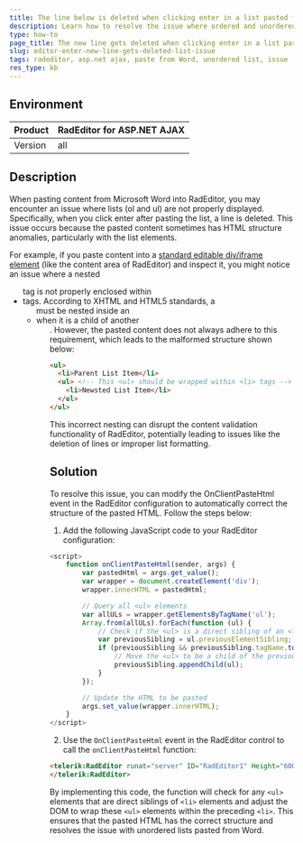 ```yaml
---
title: The line below is deleted when clicking enter in a list pasted from Word
description: Learn how to resolve the issue where ordered and unordered lists copied from Word are not properly displayed when pasted into RadEditor for ASP.NET AJAX.
type: how-to
page_title: The new line gets deleted when clicking enter in a list pasted from Word
slug: editor-enter-new-line-gets-deleted-list-issue
tags: radeditor, asp.net ajax, paste from Word, unordered list, issue
res_type: kb
---
```


## Environment

| Product | RadEditor for ASP.NET AJAX |
| ------- | ------------------------- |
| Version | all              |

## Description

When pasting content from Microsoft Word into RadEditor, you may encounter an issue where lists (ol and ul) are not properly displayed. Specifically, when you click enter after pasting the list, a line is deleted. This issue occurs because the pasted content sometimes has HTML structure anomalies, particularly with the list elements.

For example, if you paste content into a [standard editable div/iframe element](https://dojo.telerik.com/UlaCozIk) (like the content area of RadEditor) and inspect it, you might notice an issue where a nested <ul> tag is not properly enclosed within <li> tags. According to XHTML and HTML5 standards, a <ul> must be nested inside an <li> when it is a child of another <ul>. However, the pasted content does not always adhere to this requirement, which leads to the malformed structure shown below:

````HTML
<ul>
  <li>Parent List Item</li>
  <ul> <!-- This <ul> should be wrapped within <li> tags -->
    <li>Newsted List Item</li>
  </ul>
</ul>
````

This incorrect nesting can disrupt the content validation functionality of RadEditor, potentially leading to issues like the deletion of lines or improper list formatting.

## Solution

To resolve this issue, you can modify the OnClientPasteHtml event in the RadEditor configuration to automatically correct the structure of the pasted HTML. Follow the steps below:

1. Add the following JavaScript code to your RadEditor configuration:

```javascript
<script>
    function onClientPasteHtml(sender, args) {
        var pastedHtml = args.get_value();
        var wrapper = document.createElement('div');
        wrapper.innerHTML = pastedHtml;

        // Query all <ul> elements
        var allULs = wrapper.getElementsByTagName('ul');
        Array.from(allULs).forEach(function (ul) {
            // Check if the <ul> is a direct sibling of an <li>
            var previousSibling = ul.previousElementSibling;
            if (previousSibling && previousSibling.tagName.toLowerCase() === 'li') {
                // Move the <ul> to be a child of the previous <li>
                previousSibling.appendChild(ul);
            }
        });

        // Update the HTML to be pasted
        args.set_value(wrapper.innerHTML);
    }
</script>
```

2. Use the `OnClientPasteHtml` event in the RadEditor control to call the `onClientPasteHtml` function:

```html
<telerik:RadEditor runat="server" ID="RadEditor1" Height="600px" OnClientPasteHtml="onClientPasteHtml">
</telerik:RadEditor>
```

By implementing this code, the function will check for any `<ul>` elements that are direct siblings of `<li>` elements and adjust the DOM to wrap these `<ul>` elements within the preceding `<li>`. This ensures that the pasted HTML has the correct structure and resolves the issue with unordered lists pasted from Word.

   
